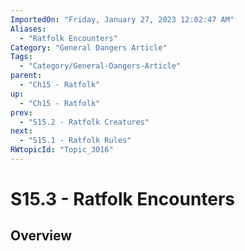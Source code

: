 ```yaml
---
ImportedOn: "Friday, January 27, 2023 12:02:47 AM"
Aliases:
  - "Ratfolk Encounters"
Category: "General Dangers Article"
Tags:
  - "Category/General-Dangers-Article"
parent:
  - "Ch15 - Ratfolk"
up:
  - "Ch15 - Ratfolk"
prev:
  - "S15.2 - Ratfolk Creatures"
next:
  - "S15.1 - Ratfolk Rules"
RWtopicId: "Topic_3016"
---
```

# S15.3 - Ratfolk Encounters
## Overview
